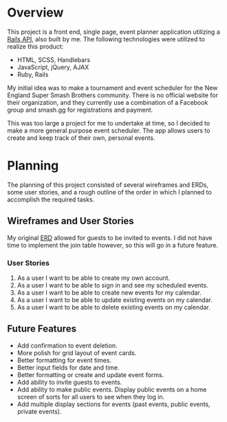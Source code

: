# Overview
This project is a front end, single page, event planner application utilizing a [Rails API](https://github.com/caseydulong/event-planner-api), also built by me.  The following technologies were utilized to realize this product:
- HTML, SCSS, Handlebars
- JavaScript, jQuery, AJAX
- Ruby, Rails

My initial idea was to make a tournament and event scheduler for the New England Super Smash Brothers community.  There is no official website for their organization, and they currently use a combination of a Facebook group and smash.gg for registrations and payment.

This was too large a project for me to undertake at time, so I decided to make a more general purpose event scheduler.  The app allows users to create and keep track of their own, personal events.

# Planning
The planning of this project consisted of several wireframes and ERDs, some user stories, and a rough outline of the order in which I planned to accomplish the required tasks.

## Wireframes and User Stories
My original [ERD](https://i.imgur.com/6i0MW4F.jpg) allowed for guests to be invited to events.  I did not have time to implement the join table however, so this will go in a future feature.

### User Stories
1. As a user I want to be able to create my own account.
2. As a user I want to be able to sign in and see my scheduled events.
3. As a user I want to be able to create new events for my calendar.
4. As a user I want to be able to update existing events on my calendar.
5. As a user I want to be able to delete existing events on my calendar.

## Future Features
- Add confirmation to event deletion.
- More polish for grid layout of event cards.
- Better formatting for event times.
- Better input fields for date and time.
- Better formatting or create and update event forms.
- Add ability to invite guests to events.
- Add ability to make public events.  Display public events on a home screen of sorts for all users to see when they log in.
- Add multiple display sections for events (past events, public events, private events).

